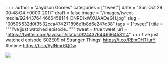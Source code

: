 
+++
author = "Jaydson Gomes"
categories = ["tweet"]
date = "Sun Oct 29 00:48:04 +0000 2017"
draft = false
image = "/images/tweet-media/924437644666458114-DNRDIxWXUAADeGH.jpg"
slug = "00505532d0f3532cca474271896e1b8d6e247c38"
tags = ["tweet"]
title = """I've just watched episode..."""
tweet = true
tweet_url = "https://twitter.com/jaydson/status/924437644666458114"
+++
I've just watched episode S02E09 of Stranger Things! https://t.co/REmOHTIurY #tvtime https://t.co/AylNmr6QOw

![](/images/tweet-media/924437644666458114-DNRDIxWXUAADeGH.jpg)